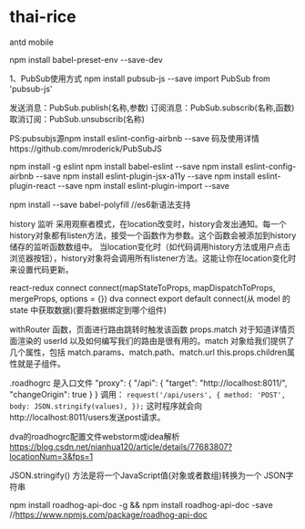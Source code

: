 # thai-rice

antd mobile 

npm install babel-preset-env --save-dev

1、PubSub使用方式
npm install pubsub-js --save
import PubSub from 'pubsub-js'

发送消息：PubSub.publish(名称,参数)
订阅消息：PubSub.subscrib(名称,函数)
取消订阅：PubSub.unsubscrib(名称)

PS:pubsubjs源npm install eslint-config-airbnb --save
码及使用详情https://github.com/mroderick/PubSubJS



npm install -g eslint
npm install  babel-eslint --save
npm install eslint-config-airbnb  --save
npm install eslint-plugin-jsx-a11y  --save
npm install eslint-plugin-react  --save
npm install eslint-plugin-import  --save

npm install --save babel-polyfill  //es6新语法支持


history 监听
采用观察者模式，在location改变时，history会发出通知。每一个history对象都有listen方法，接受一个函数作为参数。这个函数会被添加到history储存的监听函数数组中。
当location变化时（如代码调用history方法或用户点击浏览器按钮），history对象将会调用所有listener方法。这能让你在location变化时来设置代码更新。

react-redux  connect      connect(mapStateToProps, mapDispatchToProps, mergeProps, options = {}) 
dva          connect      export default connect(从 model 的 state 中获取数据)(要将数据绑定到哪个组件)

withRouter 函数，页面进行路由跳转时触发该函数
props.match 对于知道详情页面渲染的 userId 以及如何编写我们的路由是很有用的。match 对象给我们提供了几个属性，包括 match.params、match.path、match.url
this.props.children属性就是子组件。


.roadhogrc 是入口文件
"proxy": { "/api": { "target": "http://localhost:8011/", "changeOrigin": true } }
调用：
`request('/api/users', {
  method: 'POST',
  body: JSON.stringify(values),
});`
这时程序就会向http://localhost:8011/users发送post请求。


dva的roadhogrc配置文件webstorm或idea解析
https://blog.csdn.net/nianhua120/article/details/77683807?locationNum=3&fps=1

JSON.stringify() 方法是将一个JavaScript值(对象或者数组)转换为一个 JSON字符串

npm install roadhog-api-doc -g  &&  npm install roadhog-api-doc -save    //https://www.npmjs.com/package/roadhog-api-doc